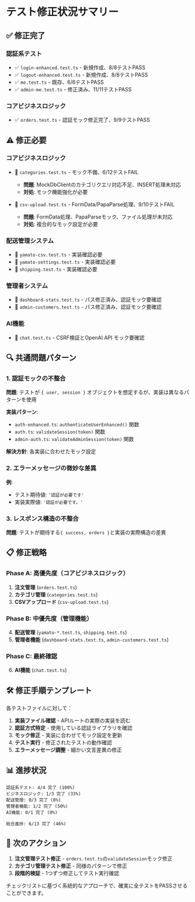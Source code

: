 # テスト修正状況サマリー

## ✅ **修正完了** 

### 認証系テスト
- ✅ `login-enhanced.test.ts` - 新規作成、8/8テストPASS
- ✅ `logout-enhanced.test.ts` - 新規作成、8/8テストPASS  
- ✅ `me.test.ts` - 既存、6/6テストPASS
- ✅ `admin-me.test.ts` - 修正済み、11/11テストPASS

### コアビジネスロジック
- ✅ `orders.test.ts` - 認証モック修正完了、9/9テストPASS

## ⚠️ **修正必要**

### コアビジネスロジック
- 🔶 `categories.test.ts` - モック不備、6/12テストFAIL
  - **問題**: MockDbClientのカテゴリクエリ対応不足、INSERT処理未対応
  - **対処**: モック機能強化が必要

- 🔶 `csv-upload.test.ts` - FormData/PapaParse処理、9/10テストFAIL
  - **問題**: FormData処理、PapaParseモック、ファイル処理が未対応
  - **対処**: 複合的なモック設定が必要

### 配送管理システム
- 🔶 `yamato-csv.test.ts` - 実装確認必要
- 🔶 `yamato-settings.test.ts` - 実装確認必要  
- 🔶 `shipping.test.ts` - 実装確認必要

### 管理者システム
- 🔶 `dashboard-stats.test.ts` - パス修正済み、認証モック要確認
- 🔶 `admin-customers.test.ts` - パス修正済み、認証モック要確認

### AI機能
- 🔶 `chat.test.ts` - CSRF検証とOpenAI API モック要確認

## 🔍 **共通問題パターン**

### 1. 認証モックの不整合
**問題**: テストが `{ user, session }` オブジェクトを想定するが、実装は異なるパターンを使用

**実装パターン**:
- `auth-enhanced.ts`: `authenticateUserEnhanced()` 関数
- `auth.ts`: `validateSession(token)` 関数  
- `admin-auth.ts`: `validateAdminSession(token)` 関数

**解決方針**: 各実装に合わせたモック設定

### 2. エラーメッセージの微妙な差異
**例**: 
- テスト期待値: `'認証が必要です'`
- 実装実際値: `'認証が必要です。'`

### 3. レスポンス構造の不整合
**問題**: テストが期待する`{ success, orders }`と実装の実際構造の差異

## 📋 **修正戦略**

### Phase A: 高優先度（コアビジネスロジック）
1. **注文管理** (`orders.test.ts`)
2. **カテゴリ管理** (`categories.test.ts`)  
3. **CSVアップロード** (`csv-upload.test.ts`)

### Phase B: 中優先度（管理機能）
4. **配送管理** (`yamato-*.test.ts`, `shipping.test.ts`)
5. **管理者機能** (`dashboard-stats.test.ts`, `admin-customers.test.ts`)

### Phase C: 最終確認
6. **AI機能** (`chat.test.ts`)

## 🛠️ **修正手順テンプレート**

各テストファイルに対して：

1. **実装ファイル確認** - APIルートの実際の実装を読む
2. **認証方式特定** - 使用している認証ライブラリを確認
3. **モック修正** - 実装に合わせてモック設定を更新
4. **テスト実行** - 修正されたテストの動作確認
5. **エラーメッセージ調整** - 細かい文言差異の修正

## 📊 **進捗状況**

```
認証系テスト: 4/4 完了 (100%)
ビジネスロジック: 1/3 完了 (33%)  
配送管理: 0/3 完了 (0%)
管理者機能: 1/2 完了 (50%)
AI機能: 0/1 完了 (0%)

総合進捗: 6/13 完了 (46%)
```

## 🎯 **次のアクション**

1. **注文管理テスト修正** - `orders.test.ts`の`validateSession`モック修正
2. **カテゴリ管理テスト修正** - 同様のパターンで修正  
3. **段階的検証** - 1つずつ修正してテスト実行確認

チェックリストに基づく系統的なアプローチで、確実に全テストをPASSさせることができます。